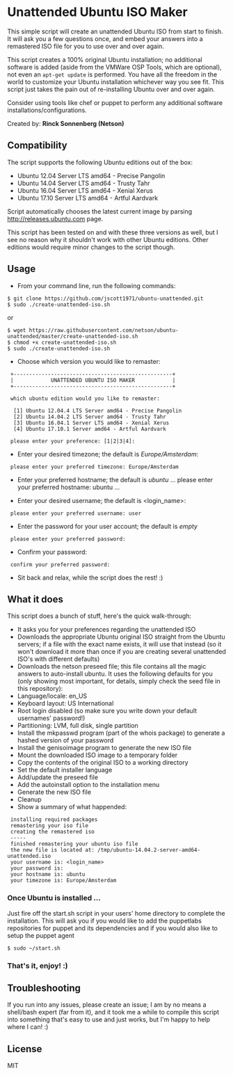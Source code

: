 # Unattended Ubuntu ISO Maker

This simple script will create an unattended Ubuntu ISO from start to finish. It will ask you a few questions once, and embed your answers into a remastered ISO file for you to use over and over again.

This script creates a 100% original Ubuntu installation; no additional software is added (aside from the VMWare OSP Tools, which are optional), not even an ```apt-get update``` is performed. You have all the freedom in the world to customize your Ubuntu installation whichever way you see fit. This script just takes the pain out of re-installing Ubuntu over and over again.

Consider using tools like chef or puppet to perform any additional software installations/configurations. 

Created by: **Rinck Sonnenberg (Netson)**

## Compatibility

The script supports the following Ubuntu editions out of the box:

* Ubuntu 12.04 Server LTS amd64 - Precise Pangolin
* Ubuntu 14.04 Server LTS amd64 - Trusty Tahr
* Ubuntu 16.04 Server LTS amd64 - Xenial Xerus
* Ubuntu 17.10 Server LTS amd64 - Artful Aardvark

Script automatically chooses the latest current image by parsing http://releases.ubuntu.com page.

This script has been tested on and with these three versions as well, but I see no reason why it shouldn't work with other Ubuntu editions. Other editions would require minor changes to the script though.

## Usage

* From your command line, run the following commands:
```
$ git clone https://github.com/jscott1971/ubuntu-unattended.git
$ sudo ./create-unattended-iso.sh
```
or
```
$ wget https://raw.githubusercontent.com/netson/ubuntu-unattended/master/create-unattended-iso.sh
$ chmod +x create-unattended-iso.sh
$ sudo ./create-unattended-iso.sh
```

* Choose which version you would like to remaster:

```
 +---------------------------------------------------+
 |            UNATTENDED UBUNTU ISO MAKER            |
 +---------------------------------------------------+

 which ubuntu edition would you like to remaster:

  [1] Ubuntu 12.04.4 LTS Server amd64 - Precise Pangolin
  [2] Ubuntu 14.04.2 LTS Server amd64 - Trusty Tahr
  [3] Ubuntu 16.04.1 Server LTS amd64 - Xenial Xerus
  [4] Ubuntu 17.10.1 Server amd64 - Artful Aardvark

 please enter your preference: [1|2|3|4]:
```

* Enter your desired timezone; the default is *Europe/Amsterdam*:

```
 please enter your preferred timezone: Europe/Amsterdam
```

* Enter your preferred hostname; the default is *ubuntu*
...
 please enter your preferred hostname: ubuntu
...

* Enter your desired username; the default is <login_name>:

```
 please enter your preferred username: user
```

* Enter the password for your user account; the default is *empty*

```
 please enter your preferred password:
```

* Confirm your password:

```
 confirm your preferred password:
```

* Sit back and relax, while the script does the rest! :)

## What it does

This script does a bunch of stuff, here's the quick walk-through:

* It asks you for your preferences regarding the unattended ISO
* Downloads the appropriate Ubuntu original ISO straight from the Ubuntu servers; if a file with the exact name exists, it will use that instead (so it won't download it more than once if you are creating several unattended ISO's with different defaults)
* Downloads the netson preseed file; this file contains all the magic answers to auto-install ubuntu. It uses the following defaults for you (only showing most important, for details, simply check the seed file in this repository):
 * Language/locale: en_US
 * Keyboard layout: US International
 * Root login disabled (so make sure you write down your default usernames' password!)
 * Partitioning: LVM, full disk, single partition
* Install the mkpasswd program (part of the whois package) to generate a hashed version of your password
* Install the genisoimage program to generate the new ISO file
* Mount the downloaded ISO image to a temporary folder
* Copy the contents of the original ISO to a working directory
* Set the default installer language
* Add/update the preseed file
* Add the autoinstall option to the installation menu
* Generate the new ISO file
* Cleanup
* Show a summary of what happended:

```  
 installing required packages
 remastering your iso file
 creating the remastered iso
 -----
 finished remastering your ubuntu iso file
 the new file is located at: /tmp/ubuntu-14.04.2-server-amd64-unattended.iso
 your username is: <login_name>
 your password is: 
 your hostname is: ubuntu
 your timezone is: Europe/Amsterdam
```

### Once Ubuntu is installed ...

Just fire off the start.sh script in your users' home directory to complete the installation. This will ask you if you would like to add the puppetlabs repositories for puppet and its dependencies and if you would also like to setup the puppet agent

```$ sudo ~/start.sh``` 

### That's it, enjoy! :)

## Troubleshooting

If you run into any issues, please create an issue; I am by no means a shell/bash expert (far from it), and it took me a while to compile this script into something that's easy to use and just works, but I'm happy to help where I can! :)

## License
MIT
